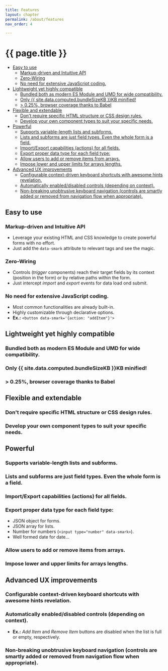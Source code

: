 ```yaml
---
title: Features
layout: chapter
permalink: /about/features
nav_order: 4

---
```


# {{ page.title }}

<!-- vim-markdown-toc GitLab -->

* [Easy to use](#easy-to-use)
    * [Markup-driven and Intuitive API](#markup-driven-and-intuitive-api)
    * [Zero-Wiring](#zero-wiring)
    * [No need for extensive JavaScript coding.](#no-need-for-extensive-javascript-coding)
* [Lightweight yet highly compatible](#lightweight-yet-highly-compatible)
    * [Bundled both as modern ES Module and UMD for wide compatibility.](#bundled-both-as-modern-es-module-and-umd-for-wide-compatibility)
    * [Only {{ site.data.computed.bundleSizeKB }}KB minified!](#only-sitedatacomputedbundlesizekb-kb-minified)
    * [> 0.25%, browser coverage thanks to Babel](#-025-browser-coverage-thanks-to-babel)
* [Flexible and extendable](#flexible-and-extendable)
    * [Don't require specific HTML structure or CSS design rules.](#dont-require-specific-html-structure-or-css-design-rules)
    * [Develop your own component types to suit your specific needs.](#develop-your-own-component-types-to-suit-your-specific-needs)
* [Powerful](#powerful)
    * [Supports variable-length lists and subforms.](#supports-variable-length-lists-and-subforms)
    * [Lists and subforms are just field types. Even the whole form is a field.](#lists-and-subforms-are-just-field-types-even-the-whole-form-is-a-field)
    * [Import/Export capabilities (actions) for all fields.](#importexport-capabilities-actions-for-all-fields)
    * [Export proper data type for each field type:](#export-proper-data-type-for-each-field-type)
    * [Allow users to add or remove items from arrays.](#allow-users-to-add-or-remove-items-from-arrays)
    * [Impose lower and upper limits for arrays lengths.](#impose-lower-and-upper-limits-for-arrays-lengths)
* [Advanced UX improvements](#advanced-ux-improvements)
    * [Configurable context-driven keyboard shortcuts with awesome hints revelation.](#configurable-context-driven-keyboard-shortcuts-with-awesome-hints-revelation)
    * [Automatically enabled/disabled controls (depending on context).](#automatically-enableddisabled-controls-depending-on-context)
    * [Non-breaking unobtrusive keyboard navigation (controls are smartly added or removed from navigation flow when appropriate).](#non-breaking-unobtrusive-keyboard-navigation-controls-are-smartly-added-or-removed-from-navigation-flow-when-appropriate)

<!-- vim-markdown-toc -->


## Easy to use


### Markup-driven and Intuitive API

  * Leverage your existing HTML and CSS knowledge to create powerful forms with no effort.
  * Just add the `data-smark` attribute to relevant tags and see the magic.


### Zero-Wiring
  * Controls (*trigger* components) reach their target fields by its context
      (position in the form) or by relative paths within the form.
  * Just intercept *import* and *export* events for data load ond submit.


### No need for extensive JavaScript coding.

  * Most common functionalities are already built-in.
  * Highly customizable through declarative options.
  * **Ex.:** `<button data-smark='{action: "addItem"}'>`


## Lightweight yet highly compatible


### Bundled both as modern ES Module and UMD for wide compatibility.


### Only {{ site.data.computed.bundleSizeKB }}KB minified!


### > 0.25%, browser coverage thanks to Babel


## Flexible and extendable


### Don't require specific HTML structure or CSS design rules.


### Develop your own component types to suit your specific needs.


## Powerful


### Supports variable-length lists and subforms.


### Lists and subforms are just field types. Even the whole form is a field.


### Import/Export capabilities (actions) for all fields.


### Export proper data type for each field type:

  * JSON object for forms.
  * JSON array for lists.
  * Number for numbers (`<input type="number" data-smark>`).
  * Well formed date for date...


### Allow users to add or remove items from arrays.


### Impose lower and upper limits for arrays lengths.




## Advanced UX improvements


### Configurable context-driven keyboard shortcuts with awesome hints revelation.


### Automatically enabled/disabled controls (depending on context).

  * **Ex.:** *Add Item* and *Remove Item* buttons are disabled when the list is full or empty, respectively.


### Non-breaking unobtrusive keyboard navigation (controls are smartly added or removed from navigation flow when appropriate).





